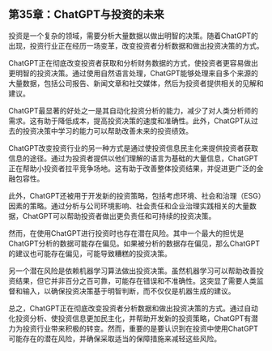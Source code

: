 ## 第35章：ChatGPT与投资的未来

投资是一个复杂的领域，需要分析大量数据以做出明智的决策。随着ChatGPT的出现，投资行业正在经历一场变革，改变投资者分析数据和做出投资决策的方式。

ChatGPT正在彻底改变投资者获取和分析财务数据的方式，使投资者更容易做出更明智的投资决策。通过使用自然语言处理，ChatGPT能够处理来自多个来源的大量数据，包括公司报告、新闻文章和社交媒体，然后为投资者提供相关的见解和建议。

ChatGPT最显著的好处之一是其自动化投资分析的能力，减少了对人类分析师的需求。这有助于降低成本，提高投资决策的速度和准确性。此外，ChatGPT从过去的投资决策中学习的能力可以帮助改善未来的投资绩效。

ChatGPT改变投资行业的另一种方式是通过使投资信息民主化来提供投资者获取信息的途径。通过为投资者提供以他们理解的语言为基础的大量信息，ChatGPT正在帮助小投资者拉平竞争场地。这有助于改善整体投资结果，并促进更广泛的金融包容性。

此外，ChatGPT还被用于开发新的投资策略，包括考虑环境、社会和治理（ESG）因素的策略。通过分析与公司环境影响、社会责任和企业治理实践相关的大量数据，ChatGPT可以帮助投资者做出更负责任和可持续的投资决策。

然而，在使用ChatGPT进行投资时也存在潜在风险。其中一个最大的担忧是ChatGPT分析的数据可能存在偏见。如果被分析的数据存在偏见，那么ChatGPT的建议也可能存在偏见，可能导致糟糕的投资决策。

另一个潜在风险是依赖机器学习算法做出投资决策。虽然机器学习可以帮助改善投资结果，但它并非百分之百可靠，可能存在错误和不准确性。这突显了需要人类监督和输入，以确保投资决策基于明智判断，而不仅仅是机器生成的建议。

总之，ChatGPT正在彻底改变投资者分析数据和做出投资决策的方式。通过自动化投资分析、使投资信息更加民主化，并帮助开发新的投资策略，ChatGPT有潜力为投资行业带来积极的转变。然而，重要的是要认识到在投资中使用ChatGPT可能存在的潜在风险，并确保采取适当的保障措施来减轻这些风险。
